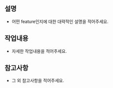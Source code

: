## 설명

- 어떤 feature인지에 대한 대략적인 설명을 적어주세요.

## 작업내용

- 자세한 작업내용을 적어주세요.

## 참고사항

- 그 외 참고사항을 적어주세요.
